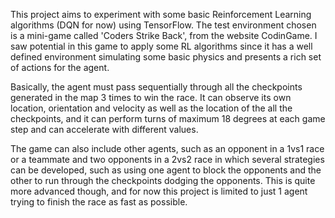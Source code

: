 This project aims to experiment with some basic Reinforcement Learning algorithms (DQN for now) using TensorFlow.
The test environment chosen is a mini-game called 'Coders Strike Back', from the website CodinGame. I saw potential in this game to apply
some RL algorithms since it has a well defined environment simulating some basic physics and presents a rich set of actions for the agent.

Basically, the agent must pass sequentially through all the checkpoints generated in the map 3 times to win the race. It can observe its
own location, orientation and velocity as well as the location of the all the checkpoints, and it can perform turns of maximum 18 degrees
at each game step and can accelerate with different values.

The game can also include other agents, such as an opponent in a 1vs1 race or a teammate and two opponents in a 2vs2 race in which several 
strategies can be developed, such as using one agent to block the opponents and the other to run through the checkpoints dodging the opponents.
This is quite more advanced though, and for now this project is limited to just 1 agent trying to finish the race as fast as possible.
